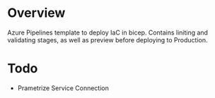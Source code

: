 # Overview
Azure Pipelines template to deploy IaC in bicep. Contains liniting and validating stages, as well as preview before deploying to Production.

# Todo
* Prametrize Service Connection
